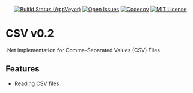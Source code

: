 <p align="center">
<a href="https://ci.appveyor.com/project/Matthiee/CSV"><img src="https://ci.appveyor.com/api/projects/status/0fd0o5gwan5dpj9p?svg=true" alt="Buitld Status (AppVeyor)"></a>
<a href="https://github.com/MatthiWare/CSV/issues"><img src="https://img.shields.io/github/issues/MatthiWare/CSV.svg" alt="Open Issues"></a>
<a href="https://codecov.io/gh/MatthiWare/UpdateLib"><img src="https://codecov.io/gh/MatthiWare/UpdateLib/branch/master/graph/badge.svg" alt="Codecov" /></a>
<a href="https://tldrlegal.com/license/mit-license"><img src="https://img.shields.io/badge/license-mit-blue.svg" alt="MIT License"></a>
</p>

# CSV v0.2
.Net implementation for Comma-Separated Values (CSV) Files

## Features
- Reading CSV files



